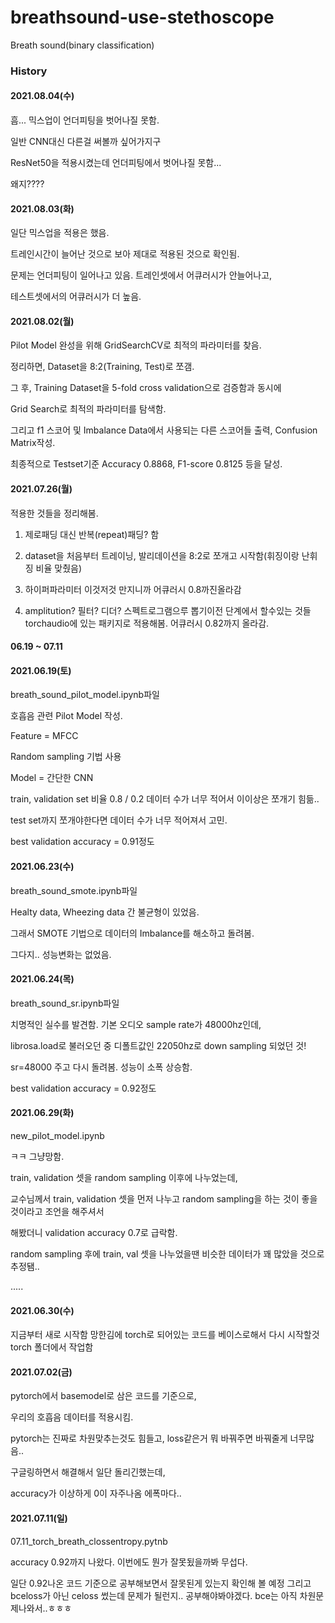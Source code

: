 # breathsound-use-stethoscope
Breath sound(binary classification)

### History

#### 2021.08.04(수)

흠... 믹스업이 언더피팅을 벗어나질 못함.

일반 CNN대신 다른걸 써볼까 싶어가지구

ResNet50을 적용시켰는데 언더피팅에서 벗어나질 못함...

왜지????

#### 2021.08.03(화)

일단 믹스업을 적용은 했음.

트레인시간이 늘어난 것으로 보아 제대로 적용된 것으로 확인됨.

문제는 언더피팅이 일어나고 있음. 트레인셋에서 어큐러시가 안늘어나고,

테스트셋에서의 어큐러시가 더 높음.



#### 2021.08.02(월)
Pilot Model 완성을 위해 GridSearchCV로 최적의 파라미터를 찾음.

정리하면, Dataset을 8:2(Training, Test)로 쪼갬.

그 후, Training Dataset을 5-fold cross validation으로 검증함과 동시에

Grid Search로 최적의 파라미터를 탐색함.

그리고 f1 스코어 및 Imbalance Data에서 사용되는 다른 스코어들 출력, Confusion Matrix작성.

최종적으로 Testset기준 Accuracy 0.8868, F1-score 0.8125 등을 달성.

#### 2021.07.26(월)
적용한 것들을 정리해봄.

1. 제로패딩 대신 반복(repeat)패딩? 함

2. dataset을 처음부터 트레이닝, 발리데이션을 8:2로 쪼개고 시작함(휘징이랑 난휘징 비율 맞췄음)

3. 하이퍼파라미터 이것저것 만지니까 어큐러시 0.8까진올라감

4. amplitution? 필터? 디더? 스펙트로그램으루 뽑기이전 단계에서 할수있는 것들 torchaudio에 있는 패키지로 적용해봄. 어큐러시 0.82까지 올라감.



#### 06.19 ~ 07.11
#### 2021.06.19(토)
breath_sound_pilot_model.ipynb파일

호흡음 관련 Pilot Model 작성.

Feature = MFCC

Random sampling 기법 사용

Model = 간단한 CNN

train, validation set 비율 0.8 / 0.2 데이터 수가 너무 적어서 이이상은 쪼개기 힘듦..

test set까지 쪼개야한다면 데이터 수가 너무 적어져서 고민.

best validation accuracy = 0.91정도

#### 2021.06.23(수)
breath_sound_smote.ipynb파일

Healty data, Wheezing data 간 불균형이 있었음.

그래서 SMOTE 기법으로 데이터의 Imbalance를 해소하고 돌려봄.

그다지.. 성능변화는 없었음.


#### 2021.06.24(목)
breath_sound_sr.ipynb파일

치명적인 실수를 발견함. 기본 오디오 sample rate가 48000hz인데,

librosa.load로 불러오던 중 디폴트값인 22050hz로 down sampling 되었던 것!

sr=48000 주고 다시 돌려봄. 성능이 소폭 상승함.

best validation accuracy = 0.92정도

#### 2021.06.29(화)
new_pilot_model.ipynb

ㅋㅋ 그냥망함.

train, validation 셋을 random sampling 이후에 나누었는데,

교수님께서 train, validation 셋을 먼저 나누고 random sampling을 하는 것이 좋을 것이라고 조언을 해주셔서

해봤더니 validation accuracy 0.7로 급락함.

random sampling 후에 train, val 셋을 나누었을땐 비슷한 데이터가 꽤 많았을 것으로 추정됌..

.....

#### 2021.06.30(수)
지금부터 새로 시작함
망한김에 torch로 되어있는 코드를 베이스로해서 다시 시작할것
torch 폴더에서 작업함

#### 2021.07.02(금)
pytorch에서 basemodel로 삼은 코드를 기준으로,

우리의 호흡음 데이터를 적용시킴.

pytorch는 진짜로 차원맞추는것도 힘들고, loss같은거 뭐 바꿔주면 바꿔줄게 너무많음..

구글링하면서 해결해서 일단 돌리긴했는데,

accuracy가 이상하게 0이 자주나옴 에폭마다..

#### 2021.07.11(일)
07.11_torch_breath_clossentropy.pytnb

accuracy 0.92까지 나왔다. 이번에도 뭔가 잘못됬을까봐 무섭다.

일단 0.92나온 코드 기준으로 공부해보면서 잘못된게 있는지 확인해 볼 예정
그리고 bceloss가 아닌 celoss 썼는데 문제가 될런지.. 공부해야봐야겠다.
bce는 아직 차원문제나와서..ㅎㅎㅎ
